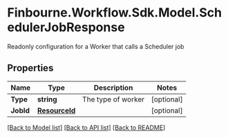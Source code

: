 # Finbourne.Workflow.Sdk.Model.SchedulerJobResponse
Readonly configuration for a Worker that calls a Scheduler job

## Properties

Name | Type | Description | Notes
------------ | ------------- | ------------- | -------------
**Type** | **string** | The type of worker | [optional] 
**JobId** | [**ResourceId**](ResourceId.md) |  | [optional] 

[[Back to Model list]](../README.md#documentation-for-models) [[Back to API list]](../README.md#documentation-for-api-endpoints) [[Back to README]](../README.md)

